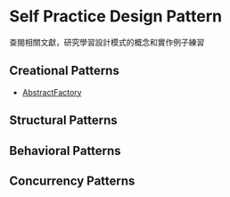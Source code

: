 # Self Practice Design Pattern

查閱相關文獻，研究學習設計模式的概念和實作例子練習

## Creational Patterns 
* [AbstractFactory](https://github.com/zhouchenyu000/self-practice-design-pattern/tree/main/src/main/java/design_pattern/design_pattern/Creational/AbstractFactory)
## Structural Patterns 

## Behavioral Patterns  

## Concurrency Patterns
